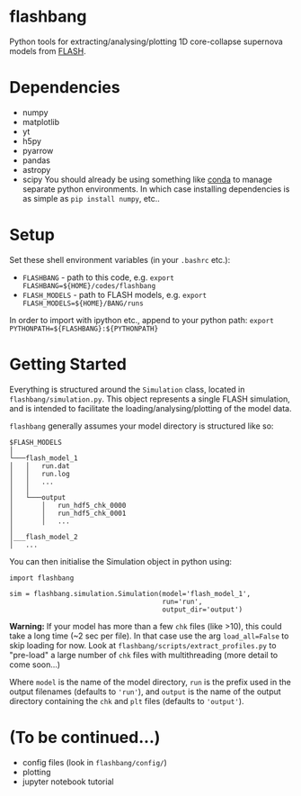 # flashbang
Python tools for extracting/analysing/plotting 1D core-collapse supernova models from [FLASH](http://flash.uchicago.edu/site/flashcode/).

# Dependencies
* numpy
* matplotlib
* yt
* h5py
* pyarrow
* pandas
* astropy
* scipy
You should already be using something like [conda](https://docs.conda.io/projects/conda/en/latest/user-guide/tasks/manage-environments.html#using-pip-in-an-environment) to manage separate python environments. In which case installing dependencies is as simple as `pip install numpy`, etc..

# Setup
Set these shell environment variables (in your `.bashrc` etc.):
* `FLASHBANG` - path to this code, e.g. `export FLASHBANG=${HOME}/codes/flashbang`
* `FLASH_MODELS` - path to FLASH models, e.g. `export FLASH_MODELS=${HOME}/BANG/runs`

In order to import with ipython etc., append to your python path: `export PYTHONPATH=${FLASHBANG}:${PYTHONPATH}`

# Getting Started
Everything is structured around the `Simulation` class, located in `flashbang/simulation.py`. This object represents a single FLASH simulation, and is intended to facilitate the loading/analysing/plotting of the model data.

`flashbang` generally assumes your model directory is structured like so:
```
$FLASH_MODELS
│
└───flash_model_1
│   │   run.dat
│   │   run.log
│   │   ...
│   │
│   └───output
│       │   run_hdf5_chk_0000
│       │   run_hdf5_chk_0001
│       │   ...
│
│___flash_model_2
│   ...
```

You can then initialise the Simulation object in python using:
```
import flashbang

sim = flashbang.simulation.Simulation(model='flash_model_1', 
                                      run='run', 
                                      output_dir='output')
```
**Warning:** If your model has more than a few `chk` files (like >10), this could take a long time (~2 sec per file). In that case use the arg `load_all=False` to skip loading for now. Look at `flashbang/scripts/extract_profiles.py` to "pre-load" a large number of `chk` files with multithreading (more detail to come soon...)

Where `model` is the name of the model directory, `run` is the prefix used in the output filenames (defaults to `'run'`), and `output` is the name of the output directory containing the `chk` and `plt` files (defaults to `'output'`).

# (To be continued...)
* config files (look in `flashbang/config/`)
* plotting
* jupyter notebook tutorial
